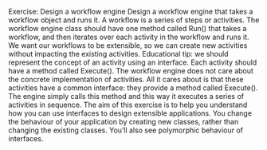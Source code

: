 Exercise: Design a workflow engine
Design a workflow engine that takes a workflow object and runs it. A workflow is a series of steps
or activities. The workflow engine class should have one method called Run() that takes a
workflow, and then iterates over each activity in the workflow and runs it.
We want our workflows to be extensible, so we can create new activities without impacting the
existing activities.
Educational tip: we should represent the concept of an activity using an interface. Each activity
should have a method called Execute(). The workflow engine does not care about the concrete
implementation of activities. All it cares about is that these activities have a common interface:
they provide a method called Execute(). The engine simply calls this method and this way it
executes a series of activities in sequence.
The aim of this exercise is to help you understand how you can use interfaces to design
extensible applications. You change the behaviour of your application by creating new classes,
rather than changing the existing classes. You’ll also see polymorphic behaviour of interfaces. 
